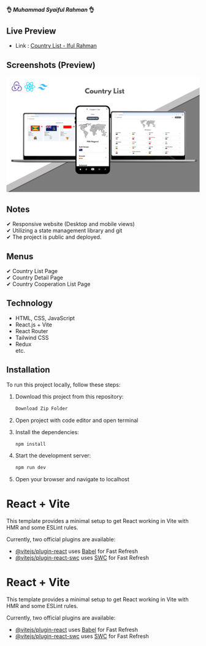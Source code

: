 #### 👌 <i>Muhammad Syaiful Rahman</i> 👌 

## Live Preview
- Link : [Country List - Iful Rahman](https://iful-country-list.vercel.app/) 

## Screenshots (Preview)

<p align="center">
  <img width="600" alt="image" src="./countryList.png"/>
</p>

## Notes
✔ Responsive website (Desktop and mobile views) <br>
✔ Utilizing a state management library and git <br>
✔ The project is public and deployed.

## Menus
✔ Country List Page <br>
✔ Country Detail Page <br>
✔ Country Cooperation List Page

## Technology
- HTML, CSS, JavaScript
- React.js + Vite
- React Router
- Tailwind CSS
- Redux <br>
  etc.

## Installation

To run this project locally, follow these steps:

1. Download this project from this repository:

   ```bash
   Download Zip Folder

   ```

3. Open project with code editor and open terminal

2. Install the dependencies:

   ```bash
   npm install

   ```

3. Start the development server:

   ```bash
   npm run dev

   ```

4. Open your browser and navigate to localhost

# React + Vite

This template provides a minimal setup to get React working in Vite with HMR and some ESLint rules.

Currently, two official plugins are available:

- [@vitejs/plugin-react](https://github.com/vitejs/vite-plugin-react/blob/main/packages/plugin-react/README.md) uses [Babel](https://babeljs.io/) for Fast Refresh
- [@vitejs/plugin-react-swc](https://github.com/vitejs/vite-plugin-react-swc) uses [SWC](https://swc.rs/) for Fast Refresh


# React + Vite

This template provides a minimal setup to get React working in Vite with HMR and some ESLint rules.

Currently, two official plugins are available:

- [@vitejs/plugin-react](https://github.com/vitejs/vite-plugin-react/blob/main/packages/plugin-react/README.md) uses [Babel](https://babeljs.io/) for Fast Refresh
- [@vitejs/plugin-react-swc](https://github.com/vitejs/vite-plugin-react-swc) uses [SWC](https://swc.rs/) for Fast Refresh
